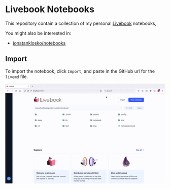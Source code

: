 # Livebook Notebooks

This repository contain a collection of my personal [Livebook][0] notebooks,

You might also be interested in:

- [jonatanklosko/notebooks](https://github.com/jonatanklosko/notebooks)

## Import

To import the notebook, click `Import`, and paste in the GitHub url for the
`livemd` file.

![](./images/import.gif)

[0]: https://github.com/elixir-nx/livebook
